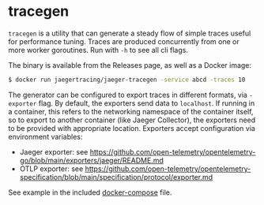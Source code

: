# tracegen

`tracegen` is a utility that can generate a steady flow of simple traces useful for performance tuning.
Traces are produced concurrently from one or more worker goroutines. Run with `-h` to see all cli flags.

The binary is available from the Releases page, as well as a Docker image:

```sh
$ docker run jaegertracing/jaeger-tracegen -service abcd -traces 10
```

The generator can be configured to export traces in different formats, via `-exporter` flag.
By default, the exporters send data to `localhost`. If running in a container, this refers
to the networking namespace of the container itself, so to export to another container
(like Jaeger Collector), the exporters need to be provided with appropriate location.
Exporters accept configuration via environment variables:
  * Jaeger exporter: see https://github.com/open-telemetry/opentelemetry-go/blob/main/exporters/jaeger/README.md
  * OTLP exporter: see https://github.com/open-telemetry/opentelemetry-specification/blob/main/specification/protocol/exporter.md

See example in the included [docker-compose](./docker-compose.yml) file.
